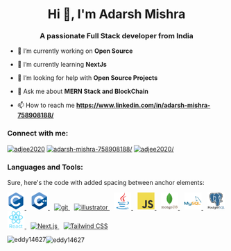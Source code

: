 <h1 align="center">Hi 👋, I'm Adarsh Mishra</h1>
<h3 align="center">A passionate Full Stack developer from India</h3>

- 🔭 I’m currently working on **Open Source**

- 🌱 I’m currently learning **NextJs**

- 🤝 I’m looking for help with **Open Source Projects**

- 💬 Ask me about **MERN Stack and BlockChain**

- 📫 How to reach me **https://www.linkedin.com/in/adarsh-mishra-758908188/**

<h3 align="left">Connect with me:</h3>
<p align="left">
<a href="https://twitter.com/adjee2020" target="blank"><img align="center" src="https://raw.githubusercontent.com/rahuldkjain/github-profile-readme-generator/master/src/images/icons/Social/twitter.svg" alt="adjee2020" height="30" width="40" /></a>
<a href="https://linkedin.com/in/adarsh-mishra-758908188/" target="blank"><img align="center" src="https://raw.githubusercontent.com/rahuldkjain/github-profile-readme-generator/master/src/images/icons/Social/linked-in-alt.svg" alt="adarsh-mishra-758908188/" height="30" width="40" /></a>
<a href="https://www.leetcode.com/adjee2020/" target="blank"><img align="center" src="https://raw.githubusercontent.com/rahuldkjain/github-profile-readme-generator/master/src/images/icons/Social/leet-code.svg" alt="adjee2020/" height="30" width="40" /></a>
</p>

<h3 align="left">Languages and Tools:</h3>
Sure, here's the code with added spacing between anchor elements:

<p align="left">
    <a href="https://www.cprogramming.com/" target="_blank" rel="noreferrer">
        <img src="https://raw.githubusercontent.com/devicons/devicon/master/icons/c/c-original.svg" alt="c" width="40" height="40"/>
    </a>
    <span style="margin-right: 10px;"></span>    
    <a href="https://www.w3schools.com/cpp/" target="_blank" rel="noreferrer">
        <img src="https://raw.githubusercontent.com/devicons/devicon/master/icons/cplusplus/cplusplus-original.svg" alt="cplusplus" width="40" height="40"/>
    </a>
    <span style="margin-right: 10px;"></span>
    <a href="https://git-scm.com/" target="_blank" rel="noreferrer">
        <img src="https://www.vectorlogo.zone/logos/git-scm/git-scm-icon.svg" alt="git" width="40" height="40"/>
    </a>
    <span style="margin-right: 10px;"></span>
    <a href="https://www.adobe.com/in/products/illustrator.html" target="_blank" rel="noreferrer">
        <img src="https://www.vectorlogo.zone/logos/adobe_illustrator/adobe_illustrator-icon.svg" alt="illustrator" width="40" height="40"/>
    </a>
    <span style="margin-right: 10px;"></span>
    <a href="https://www.java.com" target="_blank" rel="noreferrer">
        <img src="https://raw.githubusercontent.com/devicons/devicon/master/icons/java/java-original.svg" alt="java" width="40" height="40"/>
    </a>
    <span style="margin-right: 10px;"></span>
    <a href="https://developer.mozilla.org/en-US/docs/Web/JavaScript" target="_blank" rel="noreferrer">
        <img src="https://raw.githubusercontent.com/devicons/devicon/master/icons/javascript/javascript-original.svg" alt="javascript" width="40" height="40"/>
    </a>
    <span style="margin-right: 10px;"></span>
    <a href="https://www.mongodb.com/" target="_blank" rel="noreferrer">
        <img src="https://raw.githubusercontent.com/devicons/devicon/master/icons/mongodb/mongodb-original-wordmark.svg" alt="mongodb" width="40" height="40"/>
    </a>
    <span style="margin-right: 10px;"></span>
    <a href="https://www.mysql.com/" target="_blank" rel="noreferrer">
        <img src="https://raw.githubusercontent.com/devicons/devicon/master/icons/mysql/mysql-original-wordmark.svg" alt="mysql" width="40" height="40"/>
    </a>
    <span style="margin-right: 10px;"></span>
    <a href="https://www.postgresql.org" target="_blank" rel="noreferrer">
        <img src="https://raw.githubusercontent.com/devicons/devicon/master/icons/postgresql/postgresql-original-wordmark.svg" alt="postgresql" width="40" height="40"/>
    </a>
    <span style="margin-right: 10px;"></span>
    <a href="https://reactjs.org/" target="_blank" rel="noreferrer">
        <img src="https://raw.githubusercontent.com/devicons/devicon/master/icons/react/react-original-wordmark.svg" alt="react" width="40" height="40"/>
    </a>
    <span style="margin-right: 10px;"></span>
    <a href="https://nextjs.org/" target="_blank" rel="noreferrer">
        <img src="https://upload.wikimedia.org/wikipedia/commons/8/8e/Nextjs-logo.svg" alt="Next.js" height="30" width="30"/>
    </a>
    <span style="margin-right: 10px;"></span>
    <a href="https://tailwindcss.com/" target="_blank" rel="noreferrer">
        <img src="https://seeklogo.com/images/T/tailwind-css-logo-5AD4175897-seeklogo.com.png" alt="Tailwind CSS" height="30" width="30"/>
    </a>
</p>

<p><img align="left" src="https://github-readme-stats.vercel.app/api/top-langs?username=eddy14627&show_icons=true&locale=en&layout=compact" alt="eddy14627" /></p>

<p><img align="center" src="https://github-readme-streak-stats.herokuapp.com/?user=eddy14627&" alt="eddy14627" /></p>
